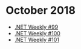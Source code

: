 # October 2018

+ [.NET Weekly #99](number-99.md)
+ [.NET Weekly #100](number-100.md)
+ [.NET Weekly #101](number-101.md)